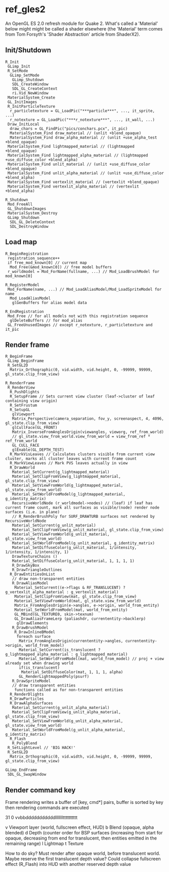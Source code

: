 # ref_gles2

An OpenGL ES 2.0 refresh module for Quake 2. What's called a 'Material' below might might be called a shader elsewhere (the 'Material' term comes from Tom Forsyth's 'Shader Abstraction' article from ShaderX2).

## Init/Shutdown

    R_Init
     GLimp_Init
     R_SetMode
      GLimp_SetMode
       GLimp_Shutdown
       SDL_CreateWindow
       SDL_GL_CreateContext
       ri.Vid_NewWindow
     MaterialSystem_Create
     GL_InitImages
     R_InitParticleTexture
      r_particletexture = GL_LoadPic("***particle***", ..., it_sprite, ...)
      r_notexture = GL_LoadPic("***r_notexture***", ..., it_wall, ...)
     Draw_InitLocal
      draw_chars = GL_FindPic("pics/conchars.pcx", it_pic)
      MaterialSystem_Find draw_material // (unlit +blend_opaque)
      MaterialSystem_Find draw_alpha_material // (unlit +use_alpha_test +blend_opaque)
     MaterialSystem_Find lightmapped_material // (lightmapped +blend_opaque)
     MaterialSystem_Find lightmapped_alpha_material // (lightmapped +use_diffuse_color +blend_alpha)
     MaterialSystem_Find unlit_material // (unlit +use_diffuse_color +blend_opaque)
     MaterialSystem_Find unlit_alpha_material // (unlit +use_diffuse_color +blend_alpha)
     MaterialSystem_Find vertexlit_material // (vertexlit +blend_opaque)
     MaterialSystem_Find vertexlit_alpha_material // (vertexlit +blend_alpha)

    R_Shutdown
     Mod_FreeAll
     GL_ShutdownImages
     MaterialSystem_Destroy
     GLimp_Shutdown
      SDL_GL_DeleteContext
      SDL_DestroyWindow

## Load map

    R_BeginRegistration
     registration_sequence++
     if free_mod_known[0] // current map
      Mod_Free(&mod_known[0]) // free model buffers
     r_worldmodel = Mod_ForName(fullname, ...) // Mod_LoadBrushModel for mod_known[0]

    R_RegisterModel
     Mod_ForName(name, ...) // Mod_LoadAliasModel/Mod_LoadSpriteModel for name
      Mod_LoadAliasModel
       glGenBuffers for alias model data

    R_EndRegistration
     Mod_Free // for all models not with this registration sequence
      glDeleteBuffers // for mod_alias
     GL_FreeUnusedImages // except r_notexture, r_particletexture and it_pic

## Render frame

    R_BeginFrame
     GLimp_BeginFrame
     R_SetGL2D
      Matrix_Orthographic(0, vid.width, vid.height, 0, -99999, 99999, gl_state.clip_from_view)

    R_RenderFrame
     R_RenderView
      R_PushDlights
      R_SetupFrame // Sets current view cluster (leaf->cluster of leaf containing view origin)
      R_SetFrustum
      R_SetupGL
       glViewport
       Matrix_Perspective(camera_separation, fov_y, screenaspect, 4, 4096, gl_state.clip_from_view)
       glCullFace(GL_FRONT)
       Matrix_InverseFromAnglesOrigin(viewangles, vieworg, ref_from_world)
       // gl_state.view_from_world.view_from_world = view_from_ref * ref_from_world
       GL_CULL_FACE
       glEnable(GL_DEPTH_TEST)
      R_MarkVisLeaves // Calculates clusters visible from current view cluster, marks all cluster leaves with current frame count
	  R_MarkViewLeaves // Mark PVS leaves actually in view
      R_DrawWorld
       Material_SetCurrent(g_lightmapped_material)
       Material_SetClipFromView(g_lightmapped_material, gl_state.clip_from_view)
       Material_SetViewFromWorld(g_lightmapped_material, gl_state.view_from_world)
       Material_SetWorldFromModel(g_lightmapped_material, g_identity_matrix)
       RecursiveWorldNode (r_worldmodel->nodes) // (leaf) if leaf has current frame count, mark all surfaces as visible/(node) render node surfaces (i.e. in plane)
       // R_RenderBrushPoly for SURF_DRAWTURB surfaces not rendered by RecursiveWorldNode
       Material_SetCurrent(g_unlit_material)
       Material_SetClipFromView(g_unlit_material, gl_state.clip_from_view)
       Material_SetViewFromWorld(g_unlit_material, gl_state.view_from_world)
       Material_SetWorldFromModel(g_unlit_material, g_identity_matrix)
       Material_SetDiffuseColor(g_unlit_material, 1/intensity, 1/intensity, 1/intensity, 1)
       DrawTextureChains ()
       Material_SetDiffuseColor(g_unlit_material, 1, 1, 1, 1)
       R_DrawSkyBox
       R_DrawTriangleOutlines
      R_DrawEntitiesOnList
       // draw non-transparent entities
       R_DrawAliasModel
        Material_SetCurrent((e->flags & RF_TRANSLUCENT) ? g_vertexlit_alpha_material : g_vertexlit_material)
        Material_SetClipFromView(mat, gl_state.clip_from_view)
        Material_SetViewFromWorld(mat, gl_state.view_from_world)
        Matrix_FromAnglesOrigin(e->angles, e->origin, world_from_entity)
        Material_SetWorldFromModel(mat, world_from_entity)
        GL_MBind(GL_TEXTURE0, skin->texnum)
        GL_DrawAliasFrameLerp (paliashdr, currententity->backlerp)
         glDrawElements
       R_DrawBrushModel
        R_DrawInlineBModel
         foreach surface
          Matrix_FromAnglesOrigin(currententity->angles, currententity->origin, world_from_model)
          Material_SetCurrent(is_translucent ? g_lightmapped_alpha_material : g_lightmapped_material)
          Material_SetWorldFromModel(mat, world_from_model) // proj + view already set when drawing world
          if(is_translucent)
           Material_SetDiffuseColor(mat, 1, 1, 1, alpha)
          GL_RenderLightmappedPoly(psurf)
       R_DrawSpriteModel
       // draw transparent entities
        functions called as for non-transparent entities
      R_RenderDlights
      R_DrawParticles
      R_DrawAlphaSurfaces
       Material_SetCurrent(g_unlit_alpha_material)
       Material_SetClipFromView(g_unlit_alpha_material, gl_state.clip_from_view)
       Material_SetViewFromWorld(g_unlit_alpha_material, gl_state.view_from_world)
       Material_SetWorldFromModel(g_unlit_alpha_material, g_identity_matrix)
      R_Flash
       R_PolyBlend
     R_SetLightLevel // 'BIG HACK!'
     R_SetGL2D
      Matrix_Orthographic(0, vid.width, vid.height, 0, -99999, 99999, gl_state.clip_from_view)

    GLimp_EndFrame
     SDL_GL_SwapWindow

## Render command key

Frame rendering writes a buffer of [key, cmd*] pairs, buffer is sorted by key then rendering commands are executed

31                              0
 vvbbdddddddddddllllllltttttttttt

v Viewport layer (world, fullscreen effect, HUD)
b Blend (opaque, alpha blended)
d Depth (counter order for BSP surfaces (increasing from start for opaque, decreasing from end for translucent, then entities emitted in the remaining range)
l Lightmap
t Texture

How to do sky? Must render after opaque world, before translucent world. Maybe reserve the first translucent depth value?
Could collapse fullscreen effect (R_Flash) into HUD with another reserved depth value
